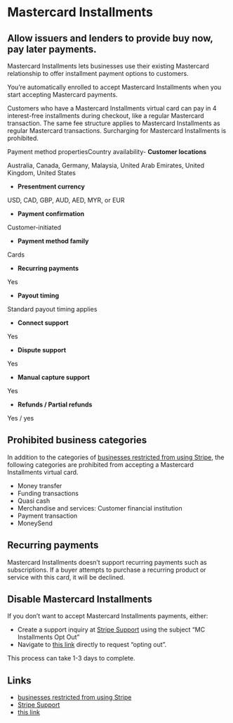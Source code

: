 # Mastercard Installments

## Allow issuers and lenders to provide buy now, pay later payments.

Mastercard Installments lets businesses use their existing Mastercard
relationship to offer installment payment options to customers.

You’re automatically enrolled to accept Mastercard Installments when you start
accepting Mastercard payments.

Customers who have a Mastercard Installments virtual card can pay in 4
interest-free installments during checkout, like a regular Mastercard
transaction. The same fee structure applies to Mastercard Installments as
regular Mastercard transactions. Surcharging for Mastercard Installments is
prohibited.

Payment method propertiesCountry availability- **Customer locations**

Australia, Canada, Germany, Malaysia, United Arab Emirates, United Kingdom,
United States
- **Presentment currency**

USD, CAD, GBP, AUD, AED, MYR, or EUR
- **Payment confirmation**

Customer-initiated
- **Payment method family**

Cards
- **Recurring payments**

Yes
- **Payout timing**

Standard payout timing applies
- **Connect support**

Yes
- **Dispute support**

Yes
- **Manual capture support**

Yes
- **Refunds / Partial refunds**

Yes / yes

## Prohibited business categories

In addition to the categories of [businesses restricted from using
Stripe](https://stripe.com/legal/restricted-businesses), the following
categories are prohibited from accepting a Mastercard Installments virtual card.

- Money transfer
- Funding transactions
- Quasi cash
- Merchandise and services: Customer financial institution
- Payment transaction
- MoneySend

## Recurring payments

Mastercard Installments doesn’t support recurring payments such as
subscriptions. If a buyer attempts to purchase a recurring product or service
with this card, it will be declined.

## Disable Mastercard Installments

If you don’t want to accept Mastercard Installments payments, either:

- Create a support inquiry at [Stripe Support](https://support.stripe.com/)
using the subject “MC Installments Opt Out”
- Navigate to [this
link](https://support.stripe.com/contact/email?question=other&topic=payment_apis&subject=MC%20Installments%20Opt%20Out&body=I%20would%20like%20to%20request%20that%20Stripe%20XXX&refcode=cQ6o)
directly to request “opting out”.

This process can take 1-3 days to complete.

## Links

- [businesses restricted from using
Stripe](https://stripe.com/legal/restricted-businesses)
- [Stripe Support](https://support.stripe.com/)
- [this
link](https://support.stripe.com/contact/email?question=other&topic=payment_apis&subject=MC%20Installments%20Opt%20Out&body=I%20would%20like%20to%20request%20that%20Stripe%20XXX&refcode=cQ6o)